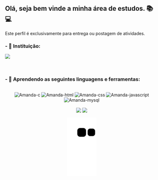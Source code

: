 ## Olá, seja bem vinde a minha área de estudos. 📚💻


Este perfil é exclusivamente para entrega ou postagem de atividades.
<h3>- 🏫 Instituição:</h3>
<p align=""><a href="https://portal.ifsuldeminas.edu.br/" target="_blank"><img height="100em" src="https://cdn.discordapp.com/attachments/911689024656273428/1008830916044521563/logo_if.png"></a> </p>
<br>

<h3>- 🌱 Aprendendo as seguintes linguagens e ferramentas:</h3>
  <div align="center" style="display: inline_block"><br>
    <img height="50cm" alt="Amanda-c" src="https://cdn.jsdelivr.net/gh/devicons/devicon/icons/c/c-original.svg">
    <img height="50cm" alt="Amanda-html" src="https://cdn.jsdelivr.net/gh/devicons/devicon/icons/html5/html5-original.svg">
    <img height="50cm" alt="Amanda-css" src="https://cdn.jsdelivr.net/gh/devicons/devicon/icons/css3/css3-original.svg">
    <img height="50cm" alt="Amanda-javascript" src="https://cdn.jsdelivr.net/gh/devicons/devicon/icons/javascript/javascript-original.svg">
    <img height="50cm" alt="Amanda-mysql" src="https://cdn.jsdelivr.net/gh/devicons/devicon/icons/mysql/mysql-original.svg">
  </div>
<br>

<div align="center">
  <img height="150em" src="https://github-readme-stats.vercel.app/api?username=1940039&show_icons=true&theme=react&include_all_commits=true&count_private=true"/>
  <img height="150em" src="https://github-readme-stats.vercel.app/api/top-langs/?username=1940039&layout=compact&langs_count=7&theme=react"/>


![Snake animation](https://github.com/amxanda/amxanda/blob/output/github-contribution-grid-snake.svg)
</div>
<!--
<h3>- 🤔 Como me encontrar:
